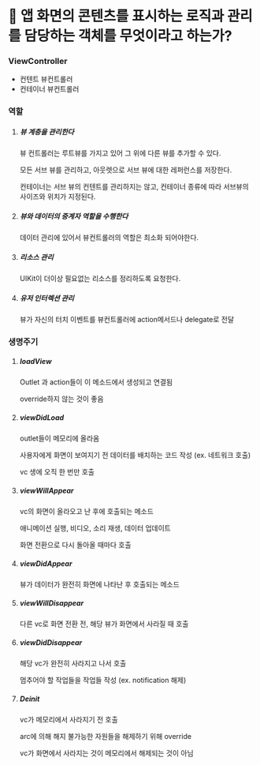 

# 🍎 앱 화면의 콘텐츠를 표시하는 로직과 관리를 담당하는 객체를 무엇이라고 하는가?



### ViewController

- 컨텐트 뷰컨트롤러
- 컨테이너 뷰컨트롤러



### 역할



1. ##### 뷰 계층을 관리한다

   뷰 컨트롤러는 루트뷰를 가지고 있어 그 위에 다른 뷰를 추가할 수 있다.

   모든 서브 뷰를 관리하고, 아웃렛으로 서브 뷰에 대한 레퍼런스를 저장한다.

   컨테이너는 서브 뷰의 컨텐트를 관리하지는 않고, 컨테이너 종류에 따라 서브뷰의 사이즈와 위치가 지정된다.

2. ##### 뷰와 데이터의 중계자 역할을 수행한다

   데이터 관리에 있어서 뷰컨트롤러의 역할은 최소화 되어야한다.

3. ##### 리소스 관리

   UIKit이 더이상 필요없는 리소스를 정리하도록 요청한다.

4. ##### 유저 인터렉션 관리

   뷰가 자신의 터치 이벤트를 뷰컨트롤러에 action메서드나 delegate로 전달



### 생명주기

1. ##### loadView

   Outlet 과 action들이 이 메소드에서 생성되고 연결됨

   override하지 않는 것이 좋음

2. ##### viewDidLoad

   outlet들이 메모리에 올라옴

   사용자에게 화면이 보여지기 전 데이터를 배치하는 코드 작성 (ex. 네트워크 호출)

   vc 생에 오직 한 번만 호출

3. ##### viewWillAppear

   vc의 화면이 올라오고 난 후에 호출되는 메소드

   애니메이션 실행, 비디오, 소리 재생, 데이터 업데이트

   화면 전환으로 다시 돌아올 때마다 호출

4. ##### viewDidAppear

   뷰가 데이터가 완전히 화면에 나타난 후 호출되는 메소드

5. ##### viewWillDisappear

   다른 vc로 화면 전환 전, 해당 뷰가 화면에서 사라질 때 호출

6. ##### viewDidDisappear

   해당 vc가 완전히 사라지고 나서 호출

   멈추어야 할 작업들을 작업들 작성 (ex. notification 해제)

7. ##### Deinit

   vc가 메모리에서 사라지기 전 호출

   arc에 의해 해지 불가능한 자원들을 해제하기 위해 override

   vc가 화면에서 사라지는 것이 메모리에서 해제되는 것이 아님

